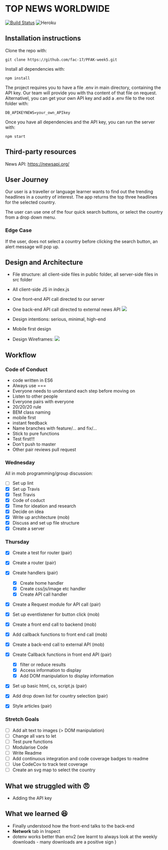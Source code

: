 # TOP NEWS WORLDWIDE 

[![Build Status](https://www.travis-ci.org/fac-17/PFAK-week5.svg?branch=master)](https://www.travis-ci.org/fac-17/PFAK-week5)
![Heroku](https://heroku-badge.herokuapp.com/?app=belo-wk5)

## Installation instructions 

Clone the repo with: 
```
git clone https://github.com/fac-17/PFAK-week5.git
```

Install all dependencies with: 
```
npm install
```
The project requires you to have a file .env in main directory, containing the API key. Our team will provide you with tha content of that file on request. Alternativel, you can get your own API key and add a .env file to the root folder with: 

```
DB_APIKEYNEWS=your_own_APIkey
```

Once you have all dependencies and the API key, you can run the server with: 

```
npm start
```


## Third-party resources

News API: https://newsapi.org/

## User Journey
Our user is a traveller or language learner wants to find out the trending headlines in a country of interest. The app returns the top three headlines for the selected country. 

The user can use one of the four quick search buttons, or select the country from a drop down menu. 

### Edge Case
If the user, does not select a country before clicking the search button, an alert message will pop up. 

## Design and Architecture
- File structure: all client-side files in public folder, all server-side files in src folder
- All client-side JS in index.js 
- One front-end API call directed to our server
- One back-end API call directed to external news API
 ![](https://i.imgur.com/xudgEuZ.jpg)


- Design intentions: serious, minimal, high-end 
- Mobile first design 
- Design Wireframes: 
![](https://i.imgur.com/tzRoJbF.jpg)


## Workflow 
### Code of Conduct

- code written in ES6
- Always use === 
- Everyone needs to understand each step before moving on 
- Listen to other people
- Everyone pairs with everyone 
- 20/20/20 rule 
- BEM class naming 
- mobile first 
- instant feedback 
- Name branches with feature/... and fix/... 
- Stick to pure functions
- Test first!!! 
- Don't push to master
- Other pair reviews pull request 


### Wednesday
All in mob programming/group discussion: 
- [ ] Set up lint 
- [x] Set up Travis 
- [x] Test Travis
- [x] Code of coduct
- [x] Time for ideation and research
- [x] Decide on idea
- [x] Write up architecture (mob)
- [x] Discuss and set up file structure
- [x] Create a server

### Thursday 
- [x] Create a test for router (pair)
- [x] Create a router (pair)
- [x] Create handlers (pair)
    - [x] Create home handler
    - [x] Create css/js/image etc handler
    - [x] Create API call handler
- [x] Create a Request module for API call (pair)
- [x] Set up eventlistener for button click (mob)
- [x] Create a front end call to backend (mob)
- [x] Add callback functions to front end call (mob)
- [x] Create a back-end call to external API  (mob)
- [x] Create Callback functions in front end API (pair)
    - [x] filter or reduce results 
    - [x] Access information to display 
    - [x] Add DOM manipulation to display information 
- [x] Set up basic html, cs, script.js (pair)
- [x] Add drop down list for country selection (pair)
- [x] Style articles (pair)


### Stretch Goals
- [ ] Add alt text to images (> DOM manipulation)
- [ ] Change all vars to let
- [ ] Test pure functions
- [ ] Modularise Code 
- [ ] Write Readme 
- [ ] Add continuous integration and code coverage badges to readme
- [ ] Use CodeCov to track test coverage
- [ ] Create an svg map to select the country 

## What we struggled with :angry: 
- Adding the API key 

## What we learned :satisfied:
- Finally understood how the front-end talks to the back-end
- **Network** tab in Inspect 
- dotenv works better than env2 (we learnt to always look at the weekly downloads - many downloads are a positive sign )

